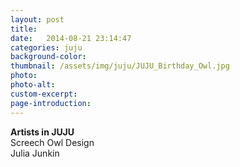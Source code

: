 ```yaml
---
layout: post
title: 
date:   2014-08-21 23:14:47
categories: juju
background-color: 
thumbnail: /assets/img/juju/JUJU_Birthday_Owl.jpg
photo: 
photo-alt: 
custom-excerpt: 
page-introduction: 
---
```

**Artists in JUJU**<br>
Screech Owl Design<br>
Julia Junkin<br>